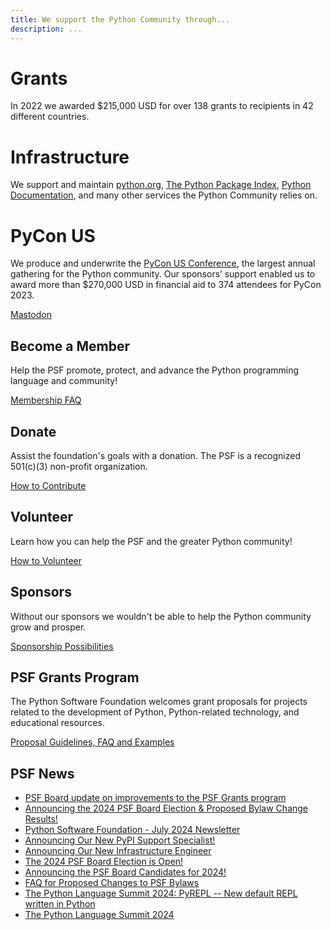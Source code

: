 ```yaml
---
title: We support the Python Community through...
description: ...
---
```





# 







# Grants






 In 2022 we awarded $215,000 USD for over 138 grants to recipients in 42 different countries.
 






# Infrastructure






 We support and maintain [python.org](https://python.org),
 [The Python Package Index](https://pypi.org),
 [Python Documentation](https://docs.python.org),
 and many other services the Python Community relies on.
 





# PyCon US






 We produce and underwrite the
 [PyCon US Conference](https://us.pycon.org),
 the largest annual gathering for the Python community.
 Our sponsors’ support
 enabled us to award more than $270,000 USD in financial aid to 374 attendees for PyCon 2023\.
 



[Mastodon](https://fosstodon.org/@ThePSF)





## Become a Member


Help the PSF promote, protect, and advance the Python programming language and community!


[Membership FAQ](/psf/membership-faq)




## Donate


Assist the foundation's goals with a donation. The PSF is a recognized 501(c)(3\) non\-profit organization.


[How to Contribute](/psf/donations/)




## Volunteer


Learn how you can help the PSF and the greater Python community!


[How to Volunteer](/psf/volunteer)




## Sponsors



Without our sponsors we wouldn't be able to help the Python community grow and prosper.



[Sponsorship Possibilities](/psf/sponsorship/)






## PSF Grants Program


The Python Software Foundation welcomes grant proposals for projects related to the development of Python, Python\-related technology, and educational resources.


[Proposal Guidelines, FAQ and Examples](/psf/grants/)





## PSF News


* [PSF Board update on improvements to the PSF Grants program](https://pyfound.blogspot.com/2024/07/psf-board-update-on-improvements-to-psf.html)
* [Announcing the 2024 PSF Board Election \& Proposed Bylaw Change Results!](https://pyfound.blogspot.com/2024/07/announcing-2024-psf-board-election.html)
* [Python Software Foundation \- July 2024 Newsletter](https://mailchi.mp/python/python-software-foundation-july-2024-newsletter)
* [Announcing Our New PyPI Support Specialist!](https://pyfound.blogspot.com/2024/07/announcing-our-new-pypi-support.html)
* [Announcing Our New Infrastructure Engineer](https://pyfound.blogspot.com/2024/07/announcing-our-new-infrastructure.html)
* [The 2024 PSF Board Election is Open!](https://pyfound.blogspot.com/2024/07/the-2024-psf-board-election-is-open.html)
* [Announcing the PSF Board Candidates for 2024!](https://pyfound.blogspot.com/2024/06/announcing-psf-board-candidates-for-2024.html)
* [FAQ for Proposed Changes to PSF Bylaws](https://pyfound.blogspot.com/2024/06/faq-for-proposed-changes-to-psf-bylaws.html)
* [The Python Language Summit 2024: PyREPL \-\- New default REPL written in Python](https://pyfound.blogspot.com/2024/06/python-language-summit-2024-pyrepl-new-default-repl-for-python.html)
* [The Python Language Summit 2024](https://pyfound.blogspot.com/2024/06/python-language-summit-2024.html)





